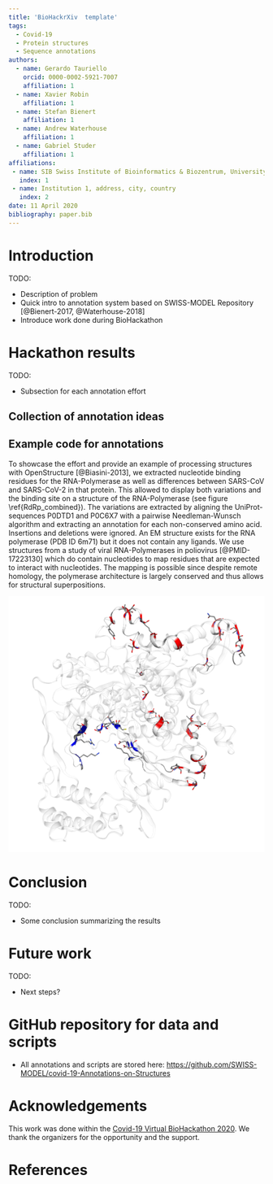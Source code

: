```yaml
---
title: 'BioHackrXiv  template'
tags:
  - Covid-19
  - Protein structures
  - Sequence annotations
authors:
  - name: Gerardo Tauriello
    orcid: 0000-0002-5921-7007
    affiliation: 1
  - name: Xavier Robin
    affiliation: 1
  - name: Stefan Bienert
    affiliation: 1
  - name: Andrew Waterhouse
    affiliation: 1
  - name: Gabriel Studer
    affiliation: 1
affiliations:
 - name: SIB Swiss Institute of Bioinformatics & Biozentrum, University of Basel, Klingelbergstrasse 50–70, CH-4056 Basel, Switzerland
   index: 1
 - name: Institution 1, address, city, country
   index: 2
date: 11 April 2020
bibliography: paper.bib
---
```


# Introduction

TODO:
- Description of problem
- Quick intro to annotation system based on SWISS-MODEL Repository [@Bienert-2017, @Waterhouse-2018]
- Introduce work done during BioHackathon

# Hackathon results

TODO:
- Subsection for each annotation effort

## Collection of annotation ideas

## Example code for annotations

To showcase the effort and provide an example of processing structures with
OpenStructure [@Biasini-2013], we extracted nucleotide binding residues for the
RNA-Polymerase as well as differences between SARS-CoV and SARS-CoV-2 in that
protein. This allowed to display both variations and the binding site on a
structure of the RNA-Polymerase (see figure \ref{RdRp_combined}). The variations
are extracted by aligning the UniProt-sequences P0DTD1 and P0C6X7 with a
pairwise Needleman-Wunsch algorithm and extracting an annotation for each
non-conserved amino acid. Insertions and deletions were ignored. An EM
structure exists for the RNA polymerase (PDB ID 6m71) but it does not contain
any ligands. We use structures from a study of viral RNA-Polymerases in
poliovirus [@PMID-17223130] which do contain nucleotides to map residues that
are expected to interact with nucleotides. The mapping is possible since despite
remote homology, the polymerase architecture is largely conserved and thus
allows for structural superpositions.

![Differences to SARS-CoV (red) vs predicted ATP binding site (blue) on RNA polymerase \label{RdRp_combined}](./RdRp-combined.png)
 
# Conclusion

TODO:
- Some conclusion summarizing the results

# Future work

TODO:
- Next steps?

# GitHub repository for data and scripts

* All annotations and scripts are stored here: https://github.com/SWISS-MODEL/covid-19-Annotations-on-Structures

# Acknowledgements
This work was done within the [Covid-19 Virtual BioHackathon 2020](https://github.com/virtual-biohackathons/covid-19-bh20).
We thank the organizers for the opportunity and the support.

# References

